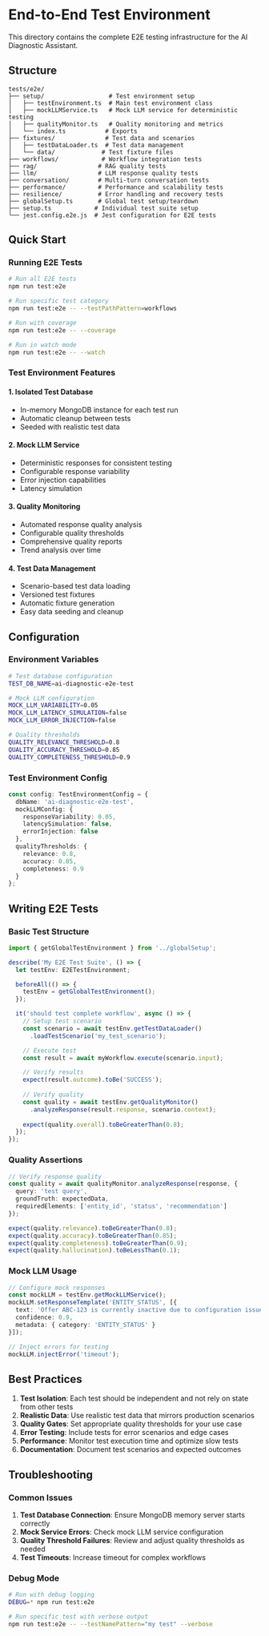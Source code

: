 # End-to-End Test Environment

This directory contains the complete E2E testing infrastructure for the AI Diagnostic Assistant.

## Structure

```
tests/e2e/
├── setup/                  # Test environment setup
│   ├── testEnvironment.ts  # Main test environment class
│   ├── mockLLMService.ts   # Mock LLM service for deterministic testing
│   ├── qualityMonitor.ts   # Quality monitoring and metrics
│   └── index.ts           # Exports
├── fixtures/              # Test data and scenarios
│   ├── testDataLoader.ts  # Test data management
│   └── data/             # Test fixture files
├── workflows/            # Workflow integration tests
├── rag/                 # RAG quality tests
├── llm/                 # LLM response quality tests
├── conversation/        # Multi-turn conversation tests
├── performance/         # Performance and scalability tests
├── resilience/          # Error handling and recovery tests
├── globalSetup.ts       # Global test setup/teardown
├── setup.ts            # Individual test suite setup
└── jest.config.e2e.js  # Jest configuration for E2E tests
```

## Quick Start

### Running E2E Tests

```bash
# Run all E2E tests
npm run test:e2e

# Run specific test category
npm run test:e2e -- --testPathPattern=workflows

# Run with coverage
npm run test:e2e -- --coverage

# Run in watch mode
npm run test:e2e -- --watch
```

### Test Environment Features

#### 1. **Isolated Test Database**
- In-memory MongoDB instance for each test run
- Automatic cleanup between tests
- Seeded with realistic test data

#### 2. **Mock LLM Service**
- Deterministic responses for consistent testing
- Configurable response variability
- Error injection capabilities
- Latency simulation

#### 3. **Quality Monitoring**
- Automated response quality analysis
- Configurable quality thresholds
- Comprehensive quality reports
- Trend analysis over time

#### 4. **Test Data Management**
- Scenario-based test data loading
- Versioned test fixtures
- Automatic fixture generation
- Easy data seeding and cleanup

## Configuration

### Environment Variables

```bash
# Test database configuration
TEST_DB_NAME=ai-diagnostic-e2e-test

# Mock LLM configuration
MOCK_LLM_VARIABILITY=0.05
MOCK_LLM_LATENCY_SIMULATION=false
MOCK_LLM_ERROR_INJECTION=false

# Quality thresholds
QUALITY_RELEVANCE_THRESHOLD=0.8
QUALITY_ACCURACY_THRESHOLD=0.85
QUALITY_COMPLETENESS_THRESHOLD=0.9
```

### Test Environment Config

```typescript
const config: TestEnvironmentConfig = {
  dbName: 'ai-diagnostic-e2e-test',
  mockLLMConfig: {
    responseVariability: 0.05,
    latencySimulation: false,
    errorInjection: false
  },
  qualityThresholds: {
    relevance: 0.8,
    accuracy: 0.85,
    completeness: 0.9
  }
};
```

## Writing E2E Tests

### Basic Test Structure

```typescript
import { getGlobalTestEnvironment } from '../globalSetup';

describe('My E2E Test Suite', () => {
  let testEnv: E2ETestEnvironment;

  beforeAll(() => {
    testEnv = getGlobalTestEnvironment();
  });

  it('should test complete workflow', async () => {
    // Setup test scenario
    const scenario = await testEnv.getTestDataLoader()
      .loadTestScenario('my_test_scenario');

    // Execute test
    const result = await myWorkflow.execute(scenario.input);

    // Verify results
    expect(result.outcome).toBe('SUCCESS');
    
    // Verify quality
    const quality = await testEnv.getQualityMonitor()
      .analyzeResponse(result.response, scenario.context);
    
    expect(quality.overall).toBeGreaterThan(0.8);
  });
});
```

### Quality Assertions

```typescript
// Verify response quality
const quality = await qualityMonitor.analyzeResponse(response, {
  query: 'test query',
  groundTruth: expectedData,
  requiredElements: ['entity_id', 'status', 'recommendation']
});

expect(quality.relevance).toBeGreaterThan(0.8);
expect(quality.accuracy).toBeGreaterThan(0.85);
expect(quality.completeness).toBeGreaterThan(0.9);
expect(quality.hallucination).toBeLessThan(0.1);
```

### Mock LLM Usage

```typescript
// Configure mock responses
const mockLLM = testEnv.getMockLLMService();
mockLLM.setResponseTemplate('ENTITY_STATUS', [{
  text: 'Offer ABC-123 is currently inactive due to configuration issues.',
  confidence: 0.9,
  metadata: { category: 'ENTITY_STATUS' }
}]);

// Inject errors for testing
mockLLM.injectError('timeout');
```

## Best Practices

1. **Test Isolation**: Each test should be independent and not rely on state from other tests
2. **Realistic Data**: Use realistic test data that mirrors production scenarios
3. **Quality Gates**: Set appropriate quality thresholds for your use case
4. **Error Testing**: Include tests for error scenarios and edge cases
5. **Performance**: Monitor test execution time and optimize slow tests
6. **Documentation**: Document test scenarios and expected outcomes

## Troubleshooting

### Common Issues

1. **Test Database Connection**: Ensure MongoDB memory server starts correctly
2. **Mock Service Errors**: Check mock LLM service configuration
3. **Quality Threshold Failures**: Review and adjust quality thresholds as needed
4. **Test Timeouts**: Increase timeout for complex workflows

### Debug Mode

```bash
# Run with debug logging
DEBUG=* npm run test:e2e

# Run specific test with verbose output
npm run test:e2e -- --testNamePattern="my test" --verbose
```